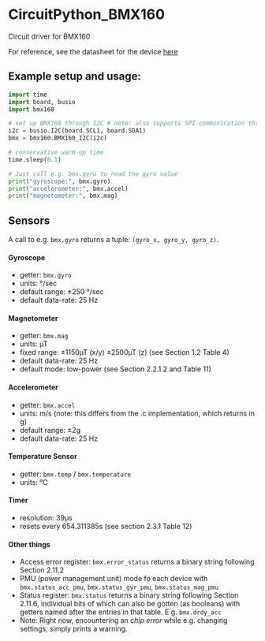 # CircuitPython_BMX160
Circuit driver for BMX160

For reference, see the datasheet for the device [here](https://ae-bst.resource.bosch.com/media/_tech/media/datasheets/BST-BMX160-DS000.pdf)

## Example setup and usage:

```python
import time
import board, busio
import bmx160

# set up BMX160 through I2C # note: also supports SPI communication through the BMX160_SPI class
i2c = busio.I2C(board.SCL1, board.SDA1) 
bmx = bmx160.BMX160_I2C(i2c)  

# conservative warm-up time
time.sleep(0.1) 

# Just call e.g. bmx.gyro to read the gyro value
print("gyroscope:", bmx.gyro)
print("accelerometer:", bmx.accel)
print("magnetometer:", bmx.mag)
```

## Sensors

A call to e.g. `bmx.gyro` returns a tuple: `(gyro_x, gyro_y, gyro_z)`.

#### Gyroscope
- getter: `bmx.gyro`
- units: °/sec
- default range: ±250 °/sec
- default data-rate: 25 Hz

#### Magnetometer
- getter: `bmx.mag`
- units: µT
- fixed range: ±1150µT (x/y) ±2500µT (z) (see Section 1.2 Table 4)
- default data-rate: 25 Hz
- default mode: low-power (see Section 2.2.1.2 and Table 11)

#### Accelerometer
- getter: `bmx.accel`
- units: m/s (note: this differs from the .c implementation, which returns in g)
- default range: ±2g
- default data-rate: 25 Hz

#### Temperature Sensor
- getter: `bmx.temp` / `bmx.temperature`
- units: °C

#### Timer
- resolution: 39µs
- resets every 654.311385s (see section 2.3.1 Table 12)

#### Other things
- Access error register: `bmx.error_status` returns a binary string following Section 2.11.2
- PMU (power management unit) mode fo each device with `bmx.status_acc_pmu`, `bmx.status_gyr_pmu`, `bmx.status_mag_pmu`
- Status register: `bmx.status` returns a binary string following Section 2.11.6, individual bits of which can also be gotten (as booleans) with getters named after the entries in that table. E.g. `bmx.drdy_acc`
- Note: Right now, encountering an *chip error* while e.g. changing settings, simply prints a warning.
